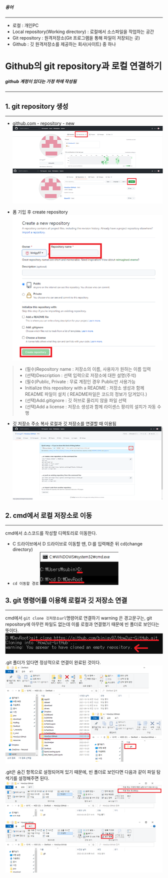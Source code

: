 ##### 용어
***
- 로컬 : 개인PC 
- Local repository(Working directory) : 로컬에서 소스파일을 작업하는 공간 
- Git repository : 원격저장소(Git 프로그램을 통해 파일이 저장되는 곳) 
- Github : 깃 원격저장소를 제공하는 회사(사이트) 중 하나 

# Github의 git repository과 로컬 연결하기
##### github 계정이 있다는 가정 하에 작성됨
***
## 1. git repository 생성
***
- github.com - repository - new
![](img/2022-03-01-00-57-56.png)

- 폼 기입 후 create repository
![](img/2022-03-01-01-00-37.png)
> - (필수)Repository name : 저장소의 이름, 사용자가 원하는 이름 입력 
> - (선택)Description : 선택 입력으로 저장소에 대한 설명(주석) 
> - (필수)Public, Private : 무료 계정인 경우 Public만 사용가능 
> - Initialize this repository with a README : 저장소 생성과 함께  README 파일이 설치 ( README파일은 코드의 정보가 담겨있다.)
> - (선택)Add.gitignore : 깃 허브로 올리지 않을 파일 선택 
> - (선택)Add a license : 저장소 생성과 함께 라이센스 팡리의 설치가 자동 수행 

- 깃 저장소 주소 복사 
로컬과 깃 저장소를 연결할 때 이용됨
![](img/2022-03-01-01-01-31.png)

## 2. cmd에서 로컬 저장소로 이동
***
cmd에서 소스코드를 작성할 디렉토리로 이동한다. 
- C 드라이브에서 D 드라이브로 이동할 땐, D:를 입력해준 뒤 cd(change directory) 
- <code>cd 이동할 경로</code> 
![](img/2022-03-01-01-15-11.png)

## 3. git 명령어를 이용해 로컬과 깃 저장소 연결
***
cmd에서 <code>git clone 깃저장소url</code>명령어로 연결하기 
warning 은 경고문구는, git repository에 아무런 파일도 없는데 이를 로컬과 연결했기 때문에 빈 폴더로 보인다는 뜻이다. 
![](img/2022-03-01-01-16-23.png)

.git 폴더가 있다면 정상적으로 연결이 완료된 것이다. 
![](img/2022-03-01-01-19-21.png)

.git은 숨긴 항목으로 설정되어져 있기 때문에, 빈 폴더로 보인다면 다음과 같이 파일 탐색기를 설정해주면 된다. 
![](img/2022-03-01-01-29-01.png)